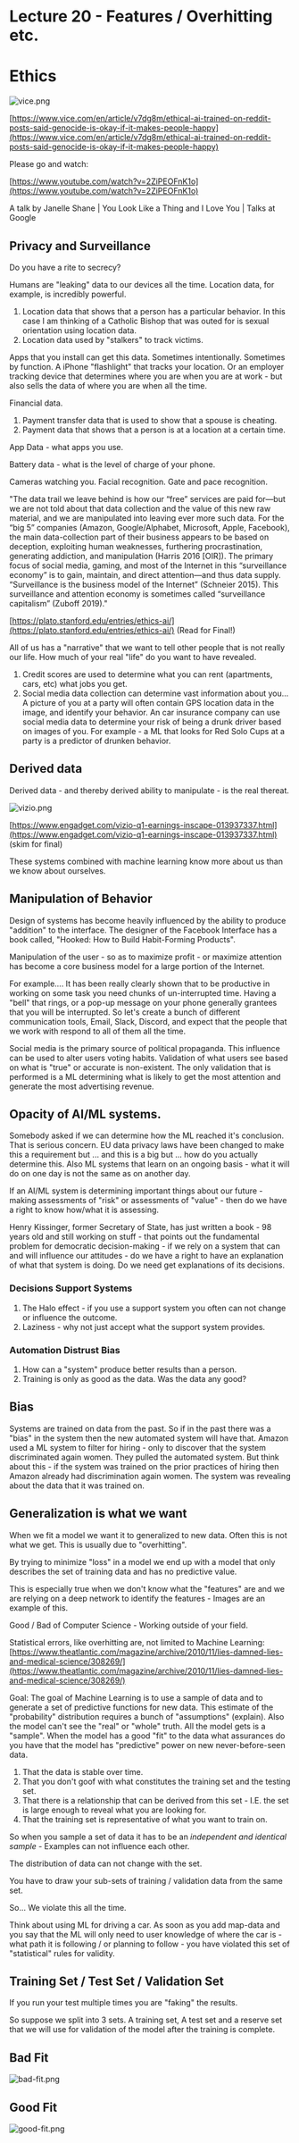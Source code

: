 

<style>
.pagebreak { page-break-before: always; }
.half { height: 200px; }
</style>
<style>
.pagebreak { page-break-before: always; }
.half { height: 200px; }
.markdown-body {
	font-size: 12px;
}
.markdown-body td {
	font-size: 12px;
}
</style>


# Lecture 20 - Features / Overhitting etc.

# Ethics

![vice.png](vice.png)

[https://www.vice.com/en/article/v7dg8m/ethical-ai-trained-on-reddit-posts-said-genocide-is-okay-if-it-makes-people-happy](https://www.vice.com/en/article/v7dg8m/ethical-ai-trained-on-reddit-posts-said-genocide-is-okay-if-it-makes-people-happy)

Please go and watch:

[https://www.youtube.com/watch?v=2ZiPEOFnK1o](https://www.youtube.com/watch?v=2ZiPEOFnK1o)

A talk by Janelle Shane | You Look Like a Thing and I Love You | Talks at Google

## Privacy and Surveillance

Do you have a rite to secrecy?

Humans are "leaking" data to our devices all the time.   Location data, for example, is 
incredibly powerful.

1. Location data that shows that a person has a particular behavior.
In this case I am thinking of a Catholic Bishop that was outed for is
sexual orientation using location data.
2. Location data used by "stalkers" to track victims.

Apps that you install can get this data.   Sometimes intentionally.  Sometimes by function.
A iPhone "flashlight" that tracks your location.  Or an employer tracking device that
determines where you are when you are at work - but also sells the data of where you
are when all the time.

Financial data.

1. Payment transfer data that is used to show that a spouse is cheating.
2. Payment data that shows that a person is at a location at a certain time.

App Data - what apps you use.

Battery data - what is the level of charge of your phone.

Cameras watching you.  Facial recognition.  Gate and pace recognition.


"The data trail we leave behind is how our “free” services are paid
for—but we are not told about that data collection and the value
of this new raw material, and we are manipulated into leaving ever
more such data. For the “big 5” companies (Amazon, Google/Alphabet,
Microsoft, Apple, Facebook), the main data-collection part of their
business appears to be based on deception, exploiting human weaknesses,
furthering procrastination, generating addiction, and manipulation
(Harris 2016 [OIR]). The primary focus of social media, gaming, and
most of the Internet in this “surveillance economy” is to gain,
maintain, and direct attention—and thus data supply. “Surveillance
is the business model of the Internet” (Schneier 2015). This
surveillance and attention economy is sometimes called “surveillance
capitalism” (Zuboff 2019)."

[https://plato.stanford.edu/entries/ethics-ai/](https://plato.stanford.edu/entries/ethics-ai/)
(Read for Final!)

All of us has a "narrative" that we want to tell other people that is not really our life.
How much of your real "life" do you want to have revealed.

1. Credit scores are used to determine what you can rent (apartments, cars, etc) what jobs you get.
2. Social media data collection can determine vast information about you...  A picture of you at a
party will often contain GPS location data in the image, and identify your behavior.  An car insurance
company can use social media data to determine your risk of being a drunk driver based on images
of you.  For example - a ML that looks for Red Solo Cups at a party is a predictor of drunken
behavior.

## Derived data 

Derived data - and thereby derived ability to manipulate - is the real thereat.

![vizio.png](vizio.png)

[https://www.engadget.com/vizio-q1-earnings-inscape-013937337.html](https://www.engadget.com/vizio-q1-earnings-inscape-013937337.html)
(skim for final)

These systems combined with machine learning know more about us than we know about ourselves.


##  Manipulation of Behavior

Design of systems has become heavily influenced by the ability to produce "addition" to the interface.
The designer of the Facebook Interface has a book called, "Hooked: How to Build Habit-Forming Products".

Manipulation of the user - so as to maximize profit - or maximize attention has become a core business
model for a large portion of the Internet. 

For example....  It has been really clearly shown that to be productive in working on some task you
need chunks of un-interrupted time.  Having a "bell" that rings, or a pop-up message on your phone
generally grantees that you will be interrupted.  So let's create a bunch of different 
communication tools, Email, Slack, Discord, and expect that the people that we work with 
respond to all of them all the time.  

Social media is the primary source of political propaganda.  This influence can be used to alter users
voting habits.  Validation of what users see based on what is "true" or accurate is non-existent.
The only validation that is performed is a ML determining what is likely to get the most attention
and generate the most advertising revenue.

## Opacity of AI/ML systems.

Somebody asked if we can determine how the ML reached it's conclusion.   That is serious concern.
EU data privacy laws have been changed to make this a requirement but ... and this is a big but ...
how do you actually determine this.  Also ML systems that learn on an ongoing basis - what it
will do on one day is not the same as on another day.

If an AI/ML system is determining important things about our future - making assessments of "risk"
or assessments of "value" - then do we have a right to know how/what it is assessing.

Henry Kissinger, former Secretary of State,  has just written a book - 98 years old and still 
working on stuff - that points out the fundamental problem for democratic decision-making - if
we rely on a system that can and will influence our attitudes - do we have a right to have an
explanation of what that system is doing.  Do we need get explanations of its decisions.

### Decisions Support Systems

1. The Halo effect - if you use a support system you often can not change or influence the outcome.
2. Laziness - why not just accept what the support system provides.

### Automation Distrust Bias

1. How can a "system" produce better results than a person.
2. Training is only as good as the data.  Was the data any good?


## Bias

Systems are trained on data from the past.  So if in the past there was a "bias" in the
system then the new automated system will have that.  Amazon used a ML system to filter for
hiring - only to discover that the system discriminated again women.  They pulled the automated
system.  But think about this - if the system was trained on the prior practices of hiring then
Amazon already had discrimination again women.  The system was revealing about the data that
it was trained on.


## Generalization is what we want

When we fit a model we want it to generalized to new data.   Often this is not what we get.
This is usually due to "overhitting".

By trying to minimize "loss" in a model we end up with a model that only describes the
set of training data and has no predictive value.

This is especially true when we don't know what the "features" are and we are relying on
a deep network to identify the features - Images are an example of this.

Good / Bad of Computer Science - Working outside of your field.

Statistical errors, like overhitting are, not limited to Machine Learning: [https://www.theatlantic.com/magazine/archive/2010/11/lies-damned-lies-and-medical-science/308269/](https://www.theatlantic.com/magazine/archive/2010/11/lies-damned-lies-and-medical-science/308269/)



Goal: The goal of Machine Learning is to use a sample of data and to generate a set of predictive functions for new
data.  This estimate of the "probability" distribution requires a bunch of "assumptions" (explain).  Also the model
can't see the "real" or "whole" truth.  All the model gets is a "sample".   When the model has a good "fit" to
the data what assurances do you have that the model has "predictive" power on new never-before-seen data.

1. That the data is stable over time.
2. That you don't goof with what constitutes the training set and the testing set.
3. That there is a relationship that can be derived from this set - I.E. the set is large enough to reveal what you are looking for.
4. That the training set is representative of what you want to train on.

So when you sample a set of data it has to be an *independent and identical sample* - Examples can not influence each other.

The distribution of data can not change with the set.

You have to draw your sub-sets of training / validation data from the same set.

So... We violate this all the time.


Think about using ML for driving a car.  As soon as you add map-data and you say that the ML
will only need to user knowledge of where the car is - what path it is following / or planning
to follow - you have violated this set of "statistical" rules for validity.

## Training Set / Test Set / Validation Set

If you run your test multiple times you are "faking" the results.

So suppose we split into 3 sets.  A training set, A test set and a reserve set that we will
use for validation of the model after the training is complete.

## Bad Fit

![bad-fit.png](bad-fit.png)

## Good Fit

![good-fit.png](good-fit.png)

